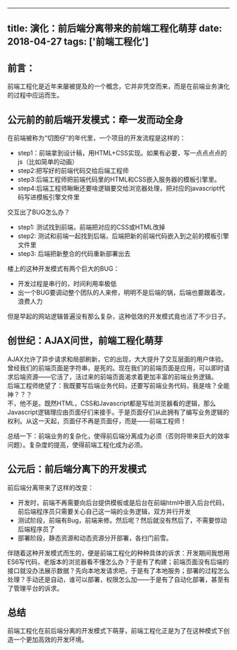 
---
title: 演化：前后端分离带来的前端工程化萌芽
date: 2018-04-27
tags: ['前端工程化']
---

## 前言：
前端工程化是近年来屡被提及的一个概念，它并非凭空而来，而是在前端业务演化的过程中应运而生。    
   
## 公元前的前后端开发模式：牵一发而动全身
在前端被称为“切图仔”的年代里，一个项目的开发流程是这样的：
- step1：前端拿到设计稿，用HTML+CSS实现。如果有必要，写一点点点点的js（比如简单的动画）
- step2:把写好的前端代码交给后端工程师
- step3:后端工程师把前端代码里的HTML和CSS嵌入服务器的模板引擎里。
- step4:后端工程师瞅瞅还要啥逻辑要交给浏览器处理，把对应的javascript代码写进模板引擎文件里
   
交互出了BUG怎么办？      
   
- step1: 测试找到前端，前端把对应的CSS或HTML改掉
- step2: 测试和前端一起找到后端，后端把新的前端代码嵌入到之前的模板引擎文件里
- step3: 后端把新整合的代码重新部署出去
    
楼上的这种开发模式有两个巨大的BUG：
- 开发过程是串行的，时间利用率极低
- 出一个BUG要调动整个团队的人来修，明明不是后端的锅，后端也要跟着改，浪费人力
   
但是早起的网站逻辑普遍没有那么复杂，这种低效的开发模式竟也活了不少日子。     
   
## 创世纪：AJAX问世，前端工程化萌芽
AJAX允许了异步请求和局部刷新，它的出现，大大提升了交互层面的用户体验。曾经我们的前端页面是字符串，是死的。现在我们的前端页面是应用，可以即时请求后端资源——它活了，活过来的前端页面渴求着更加丰富的前端业务逻辑。     
后端工程师绝望了：我既要写后端业务代码，还要写前端业务代码，我是啥？全能神？？？    
不，他不是。既然HTML，CSS和Javascript都是写给浏览器看的逻辑，那么Javascript逻辑理应由页面仔们来接手。于是页面仔们从此拥有了编写业务逻辑的权利。从这一天起，页面仔不再是页面仔，而是——前端工程师！    

总结一下：前端业务的复杂化，使得前后端分离成为必须（否则将带来巨大的效率问题）。复杂度的提高，使得前端工程化成为必须。   
   
## 公元后：前后端分离下的开发模式
前后端分离带来了这样的改变： 
- 开发时，前端不再需要向后台提供模板或是后台在前端html中嵌入后台代码，前后端程序员只需要关心自己这一端的业务逻辑，双方并行开发
- 测试阶段，前端有Bug，前端来修。然后呢？然后就没有然后了，不需要惊动后端程序员了
- 部署阶段，静态资源和动态资源分开部署，各扫门前雪。

伴随着这种开发模式而生的，便是前端工程化的种种具体的诉求：开发期间我想用ES6写代码，老版本的浏览器看不懂怎么办？于是有了构建；前端页面没有后端的接口就没办法展示数据？先向本地发请求吧，于是有了本地服务；部署的过程怎么处理？手动还是自动，谁可以部署，权限怎么加——于是有了自动化部署，甚至有了管理平台的诉求。   
## 总结
前端工程化在前后端分离的开发模式下萌芽，前端工程化正是为了在这种模式下创造一个更加高效的开发环境。